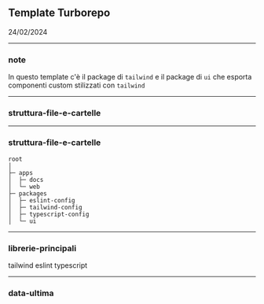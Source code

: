 ## Template Turborepo
24/02/2024

---
### note
In questo template c'è il package di `tailwind` e 
il package di `ui` che esporta componenti custom
stilizzati con `tailwind`

---
### struttura-file-e-cartelle

---
### struttura-file-e-cartelle
```
root
│
├─ apps
│  ├─ docs
│  └─ web
├─ packages
│  ├─ eslint-config
│  ├─ tailwind-config
│  ├─ typescript-config
│  └─ ui
```

---
### librerie-principali
tailwind
eslint
typescript


---
### data-ultima 

